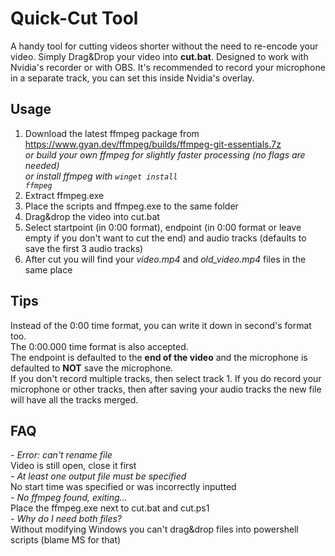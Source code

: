 # Quick-Cut Tool
A handy tool for cutting videos shorter without the need to re-encode your video. Simply Drag&Drop your video into <b>cut.bat</b>. Designed to work with Nvidia's recorder or with OBS. It's recommended to record your microphone in a separate track, you can set this inside Nvidia's overlay.

## Usage
1. Download the latest ffmpeg package from https://www.gyan.dev/ffmpeg/builds/ffmpeg-git-essentials.7z</br>
   <i>or build your own ffmpeg for slightly faster processing (no flags are needed)</i></br>
   <i>or install ffmpeg with <code>winget install ffmpeg</code></i>
2. Extract ffmpeg.exe
3. Place the scripts and ffmpeg.exe to the same folder
4. Drag&drop the video into cut.bat
5. Select startpoint (in 0:00 format), endpoint (in 0:00 format or leave empty if you don't want to cut the end) and audio tracks (defaults to save the first 3 audio tracks)
6. After cut you will find your <i>video.mp4</i> and <i>old_video.mp4</i> files in the same place

## Tips
Instead of the 0:00 time format, you can write it down in second's format too.</br>
The 0:00.000 time format is also accepted.</br>
The endpoint is defaulted to the <b>end of the video</b> and the microphone is defaulted to <b>NOT</b> save the microphone.</br>
If you don't record multiple tracks, then select track 1.
If you do record your microphone or other tracks, then after saving your audio tracks the new file will have all the tracks merged.

## FAQ
<i>- Error: can't rename file</i></br>
Video is still open, close it first</br>
<i>- At least one output file must be specified</i></br>
No start time was specified or was incorrectly inputted</br>
<i>- No ffmpeg found, exiting...</i></br>
Place the ffmpeg.exe next to cut.bat and cut.ps1</br>
<i>- Why do I need both files?</i></br>
Without modifying Windows you can't drag&drop files into powershell scripts (blame MS for that)</br>
